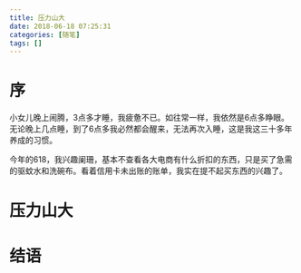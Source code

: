 ```yaml
---
title: 压力山大
date: 2018-06-18 07:25:31
categories: [随笔]
tags: [] 
---
```

# 序
小女儿晚上闹腾，3点多才睡，我疲惫不已。如往常一样，我依然是6点多睁眼。无论晚上几点睡，到了6点多我必然都会醒来，无法再次入睡，这是我这三十多年养成的习惯。

今年的618，我兴趣阑珊，基本不查看各大电商有什么折扣的东西，只是买了急需的驱蚊水和洗碗布。看着信用卡未出账的账单，我实在提不起买东西的兴趣了。
<!-- more -->

# 压力山大



# 结语